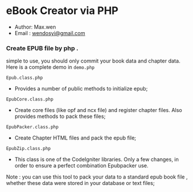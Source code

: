 eBook Creator via PHP
==================

- Author: Max.wen 
- Email : wendosyi@gmail.com

### Create EPUB file by php .

simple to use, you should only commit your book data and chapter data. Here is a complete demo in `demo.php`

`Epub.class.php`       
 - Provides a number of public methods to initialize epub;

`EpubCore.class.php`   
 - Create core files (like opf and ncx file) and register chapter files. Also provides methods to pack these files;

`EpubPacker.class.php`
 - Create Chapter HTML files and pack the epub file;

`EpubZip.class.php`   
 - This class is one of the CodeIgniter libraries. Only a few changes, in order to ensure a perfect combination Epubpacker use.


Note :  you can use this tool to pack your data to a standard epub book file , whether these data were stored in your database or text files;


